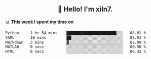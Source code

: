 <h2 align="center">👋 Hello! I'm xiln7.</h2>

📊 **This week I spent my time on**
<!--START_SECTION:waka-->

```txt
Python     1 hr 54 mins    ██████████████████████░░░   88.01 %
YAML       10 mins         ██░░░░░░░░░░░░░░░░░░░░░░░   08.01 %
Markdown   3 mins          ▓░░░░░░░░░░░░░░░░░░░░░░░░   02.99 %
MATLAB     0 secs          ░░░░░░░░░░░░░░░░░░░░░░░░░   00.56 %
HTML       0 secs          ░░░░░░░░░░░░░░░░░░░░░░░░░   00.42 %
```

<!--END_SECTION:waka-->



